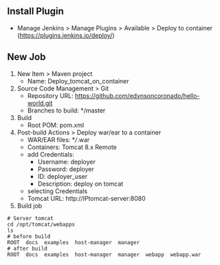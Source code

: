 ## Install Plugin
- Manage Jenkins > Manage Plugins > Available > Deploy to container (https://plugins.jenkins.io/deploy/)

## New Job
1) New Item > Maven project
	- Name: Deploy_tomcat_on_container
2) Source Code Management > Git
	- Repository URL: https://github.com/edynsoncoronado/hello-world.git
	- Branches to build: \*/master
3) Build
	- Root POM: pom.xml
4) Post-build Actions > Deploy war/ear to a container
	- WAR/EAR files: \**/*.war
	- Containers: Tomcat 8.x Remote
	- add Credentials:
		- Username: deployer
		- Password: deployer
		- ID: deployer_user
		- Description: deploy on tomcat
	- selecting Credentials
	- Tomcat URL: http://IPtomcat-server:8080
5) Build job
```
# Server tomcat
cd /opt/tomcat/webapps
ls
# before build
ROOT  docs  examples  host-manager  manager
# after build
ROOT  docs  examples  host-manager  manager  webapp  webapp.war
```